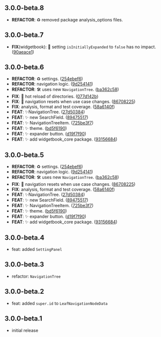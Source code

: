 ## 3.0.0-beta.8

 - **REFACTOR**: :recycle: removed package analysis_options files.

## 3.0.0-beta.7

 - **FIX**(widgetbook): :bug: setting `isInitiallyExpanded` to `false` has no impact. ([90aeace1](https://github.com/widgetbook/widgetbook/commit/90aeace1210a8e35c07eb279c7a2ce6c1e003793))

## 3.0.0-beta.6

 - **REFACTOR**: :recycle: settings. ([254ebef6](https://github.com/widgetbook/widgetbook/commit/254ebef6fe38b2d8f3fc847366f4725ab9292ccb))
 - **REFACTOR**: navigation logic. ([9d254141](https://github.com/widgetbook/widgetbook/commit/9d2541417d4f3f6a70c15a92f87f6698bb47a4e6))
 - **REFACTOR**: 🛠️ uses new `NavigationTree`. ([ba362c58](https://github.com/widgetbook/widgetbook/commit/ba362c580ac6b88200ef43fb4492e832c9c2769c))
 - **FIX**: :bug: hot reload of directories. ([077d142b](https://github.com/widgetbook/widgetbook/commit/077d142b4cf5a26821918b35dd84a4821ed8815b))
 - **FIX**: :bug: navigation resets when use case changes. ([86708225](https://github.com/widgetbook/widgetbook/commit/8670822534d401644306603af357fe99802c30e9))
 - **FIX**: analysis, format and test coverage. ([58a6140f](https://github.com/widgetbook/widgetbook/commit/58a6140f47028ac371dec1c932d59d3a7c5fd196))
 - **FEAT**: ✨NavigationTree. ([27d50384](https://github.com/widgetbook/widgetbook/commit/27d50384419c096c859cce8e415d339159672acf))
 - **FEAT**: ✨ new SearchField. ([89475517](https://github.com/widgetbook/widgetbook/commit/89475517c70b27d33b7857559b2bc3ea826ed178))
 - **FEAT**: ✨ NavigationTreeItem. ([725be3f7](https://github.com/widgetbook/widgetbook/commit/725be3f799a7bbe8779ee6dde354c4b561225d3d))
 - **FEAT**: ✨ theme. ([bd5f6190](https://github.com/widgetbook/widgetbook/commit/bd5f619047c5024d3e41bf0da55c764270b7623b))
 - **FEAT**: :sparkles: expander button. ([d19f7f90](https://github.com/widgetbook/widgetbook/commit/d19f7f90735507a0b9748409864fefee08c4404a))
 - **FEAT**: :sparkles: add widgetbook_core package. ([93156684](https://github.com/widgetbook/widgetbook/commit/93156684e6d18a835f33da4c14061fed0eeddcf4))

## 3.0.0-beta.5

 - **REFACTOR**: :recycle: settings. ([254ebef6](https://github.com/widgetbook/widgetbook/commit/254ebef6fe38b2d8f3fc847366f4725ab9292ccb))
 - **REFACTOR**: navigation logic. ([9d254141](https://github.com/widgetbook/widgetbook/commit/9d2541417d4f3f6a70c15a92f87f6698bb47a4e6))
 - **REFACTOR**: 🛠️ uses new `NavigationTree`. ([ba362c58](https://github.com/widgetbook/widgetbook/commit/ba362c580ac6b88200ef43fb4492e832c9c2769c))
 - **FIX**: :bug: navigation resets when use case changes. ([86708225](https://github.com/widgetbook/widgetbook/commit/8670822534d401644306603af357fe99802c30e9))
 - **FIX**: analysis, format and test coverage. ([58a6140f](https://github.com/widgetbook/widgetbook/commit/58a6140f47028ac371dec1c932d59d3a7c5fd196))
 - **FEAT**: ✨NavigationTree. ([27d50384](https://github.com/widgetbook/widgetbook/commit/27d50384419c096c859cce8e415d339159672acf))
 - **FEAT**: ✨ new SearchField. ([89475517](https://github.com/widgetbook/widgetbook/commit/89475517c70b27d33b7857559b2bc3ea826ed178))
 - **FEAT**: ✨ NavigationTreeItem. ([725be3f7](https://github.com/widgetbook/widgetbook/commit/725be3f799a7bbe8779ee6dde354c4b561225d3d))
 - **FEAT**: ✨ theme. ([bd5f6190](https://github.com/widgetbook/widgetbook/commit/bd5f619047c5024d3e41bf0da55c764270b7623b))
 - **FEAT**: :sparkles: expander button. ([d19f7f90](https://github.com/widgetbook/widgetbook/commit/d19f7f90735507a0b9748409864fefee08c4404a))
 - **FEAT**: :sparkles: add widgetbook_core package. ([93156684](https://github.com/widgetbook/widgetbook/commit/93156684e6d18a835f33da4c14061fed0eeddcf4))

## 3.0.0-beta.4

- feat: added `SettingPanel`

## 3.0.0-beta.3

- refactor: `NavigationTree`

## 3.0.0-beta.2

- feat: added `super.id` to `LeafNavigationNodeData`

## 3.0.0-beta.1

- initial release
